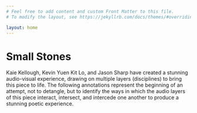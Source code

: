 ```yaml
---
# Feel free to add content and custom Front Matter to this file.
# To modify the layout, see https://jekyllrb.com/docs/themes/#overriding-theme-defaults

layout: home
---
```

<!DOCTYPE html>
<html>
<head>
</head>
<body>

<h1>Small Stones</h1>
<p>Kaie Kellough, Kevin Yuen Kit Lo, and Jason Sharp have created a stunning audio-visual experience, drawing on multiple layers (disciplines) to bring this piece to life. The following annotations represent the beginning of an attempt, not to detangle, but to identify the ways in which the audio layers of this piece interact, intersect, and intercede one another to produce a stunning poetic experience.</p>

</body>
</html>
